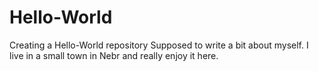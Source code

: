 # Hello-World
Creating a Hello-World repository
Supposed to write a bit about myself. I live in a small town in Nebr and really enjoy it here.
